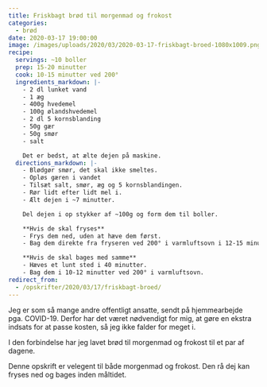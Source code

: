 ```yaml
---
title: Friskbagt brød til morgenmad og frokost
categories:
  - brød
date: 2020-03-17 19:00:00
image: /images/uploads/2020/03/2020-03-17-friskbagt-broed-1080x1009.png
recipe:
  servings: ~10 boller
  prep: 15-20 minutter
  cook: 10-15 minutter ved 200°
  ingredients_markdown: |-
    - 2 dl lunket vand
    - 1 æg
    - 400g hvedemel
    - 100g ølandshvedemel
    - 2 dl 5 kornsblanding
    - 50g gær
    - 50g smør
    - salt

    Det er bedst, at ælte dejen på maskine.
  directions_markdown: |-
    - Blødgør smør, det skal ikke smeltes.
    - Opløs gæren i vandet
    - Tilsæt salt, smør, æg og 5 kornsblandingen.
    - Rør lidt efter lidt mel i.
    - Ælt dejen i ~7 minutter.

    Del dejen i op stykker af ~100g og form dem til boller.

    **Hvis de skal fryses**
    - Frys dem ned, uden at hæve dem først.
    - Bag dem direkte fra fryseren ved 200° i varmluftsovn i 12-15 minutter.

    **Hvis de skal bages med samme**
    - Hæves et lunt sted i 40 minutter.
    - Bag dem i 10-12 minutter ved 200° i varmluftsovn.
redirect_from:
  - /opskrifter/2020/03/17/friskbagt-broed/
---
```


Jeg er som så mange andre offentligt ansatte, sendt på hjemmearbejde pga. COVID-19. Derfor har det været nødvendigt for mig, at gøre en ekstra indsats for at passe kosten, så jeg ikke falder for meget i.

I den forbindelse har jeg lavet brød til morgenmad og frokost til et par af dagene.

Denne opskrift er velegent til både morgenmad og frokost. Den rå dej kan fryses ned og bages inden måltidet.
